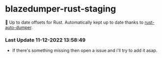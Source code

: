 # blazedumper-rust-staging

🚀 Up to date offsets for Rust. Automatically kept up to date thanks to [rust-auto-dumper](https://github.com/Akandesh/rust-auto-dumper).


### Last Update 11-12-2022 13:58:49
- If there's something missing then open a issue and i'll try to add it asap.